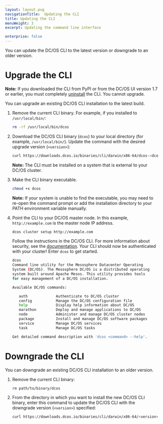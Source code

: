 ```yaml
---
layout: layout.pug
navigationTitle:  Updating the CLI
title: Updating the CLI
menuWeight: 3
excerpt: Updating the command line interface

enterprise: false
---
```



You can update the DC/OS CLI to the latest version or downgrade to an older version.

# <a name="upgrade"></a>Upgrade the CLI

**Note:** If you downloaded the CLI from PyPI or from the DC/OS UI version 1.7 or earlier, you must completely [uninstall](/1.12/cli/uninstall/) the CLI. You cannot upgrade.

You can upgrade an existing DC/OS CLI installation to the latest build.

1.  Remove the current CLI binary. For example, if you installed to `/usr/local/bin/`:

    ```bash
    rm -rf /usr/local/bin/dcos
    ```

1.  Download the DC/OS CLI binary (`dcos`) to your local directory (for example, `/usr/local/bin/`). Update the command with the desired upgrade version (`<version>`):

    ```bash
    curl https://downloads.dcos.io/binaries/cli/darwin/x86-64/dcos-<dcos-version>/dcos
    ```

    **Note:** The CLI must be installed on a system that is external to your DC/OS cluster.

1.  Make the CLI binary executable.

    ```bash
    chmod +x dcos
    ```

    **Note:** If your system is unable to find the executable, you may need to re-open the command prompt or add the installation directory to your PATH environment variable manually.

1.  Point the CLI to your DC/OS master node. In this example, `http://example.com` is the master node IP address.

    ```bash
    dcos cluster setup http://example.com
    ```

    Follow the instructions in the DC/OS CLI. For more information about security, see the [documentation](/1.11/security/). Your CLI should now be authenticated with your cluster! Enter `dcos` to get started.

    ```bash
    dcos
    Command line utility for the Mesosphere Datacenter Operating
    System (DC/OS). The Mesosphere DC/OS is a distributed operating
    system built around Apache Mesos. This utility provides tools
    for easy management of a DC/OS installation.

    Available DC/OS commands:

       auth           	Authenticate to DC/OS cluster
       config         	Manage the DC/OS configuration file
       help           	Display help information about DC/OS
       marathon       	Deploy and manage applications to DC/OS
       node           	Administer and manage DC/OS cluster nodes
       package        	Install and manage DC/OS software packages
       service        	Manage DC/OS services
       task           	Manage DC/OS tasks

    Get detailed command description with 'dcos <command> --help'.
    ```

# <a name="downgrade"></a>Downgrade the CLI

You can downgrade an existing DC/OS CLI installation to an older version.

1.  Remove the current CLI binary:

    ```bash
    rm path/to/binary/dcos
    ```

1.  From the directory in which you want to install the new DC/OS CLI binary, enter this command to update the DC/OS CLI with the downgrade version (`<version>`) specified:

    ```bash
    curl https://downloads.dcos.io/binaries/cli/darwin/x86-64/<version>/dcos
    ```
